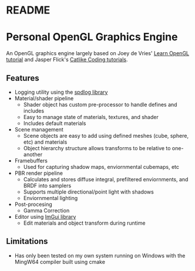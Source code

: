 README
========================

# Personal OpenGL Graphics Engine

An OpenGL graphics engine largely based on Joey de Vries' [Learn OpenGL tutorial](https://learnopengl.com/) and Jasper Flick's [Catlike Coding tutorials](https://catlikecoding.com/). 

## Features
- Logging utility using the [spdlog library](https://github.com/gabime/spdlog)
- Material/shader pipeline
    - Shader object has custom pre-processor to handle defines and includes
    - Easy to manage state of materials, textures, and shader
    - Includes default materials
- Scene management
    - Scene objects are easy to add using defined meshes (cube, sphere, etc) and materials
    - Object hierarchy structure allows transforms to be relative to one-another
- Framebuffers
    - Used for capturing shadow maps, enviornmental cubemaps, etc
- PBR render pipeline
    - Calculates and stores diffuse integral, prefiltered enviornments, and BRDF into samplers
    - Supports multiple directional/point light with shadows
    - Enviornmental lighting
- Post-procesing
    - Gamma Correction
- Editor using [ImGui library](https://github.com/ocornut/imgui)
    - Edit materials and object transform during runtime

## Limitations
- Has only been tested on my own system running on Windows with the MingW64 compiler built using cmake